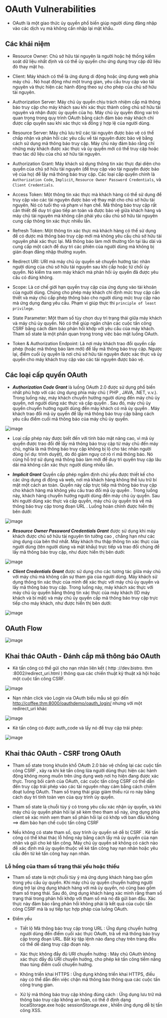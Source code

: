 # OAuth Vulnerabilities

- OAuth là một giao thức ủy quyền phổ biến giúp người dùng đăng nhập vào các dịch vụ mà không cần nhập lại mật khẩu.

## Các khái niệm

- Resource Owner: Chủ sở hữu tài nguyên là người hoặc hệ thống kiểm soát dữ liệu nhất định và có thể ủy quyền cho ứng dụng truy cập dữ liệu đó thay mặt họ.

- Client: Máy khách có thể là  ứng dụng di động  hoặc  ứng dụng web phía máy chủ .  Nó hoạt động như một trung gian, yêu cầu truy cập vào tài nguyên và thực hiện các hành động theo sự cho phép của chủ sở hữu tài nguyên.

- Authorization Server: Máy chủ ủy quyền chịu trách nhiệm cấp mã thông báo truy cập cho máy khách sau khi xác thực thành công chủ sở hữu tài nguyên và nhận được ủy quyền của họ. Máy chủ ủy quyền đóng vai trò quan trọng trong quy trình OAuth bằng cách đảm bảo máy khách chỉ được cấp quyền sau khi xác thực và đồng ý hợp lệ của người dùng.

- Resource Server: Máy chủ lưu trữ các tài nguyên được bảo vệ có thể  chấp nhận và phản hồi  các yêu cầu về tài nguyên được bảo vệ bằng cách sử dụng mã thông báo truy cập. Máy chủ này đảm bảo rằng chỉ những máy khách được xác thực và ủy quyền mới có thể truy cập hoặc thao tác dữ liệu của chủ sở hữu tài nguyên.

- Authorization Grant: Máy khách sử dụng thông tin xác thực đại diện cho quyền của chủ sở hữu tài nguyên (để truy cập vào tài nguyên được bảo vệ của họ) để lấy mã thông báo truy cập. Các loại cấp quyền chính là  `Authorization Code`,  `Implicit`,  `Resource Owner Password Credentials`, và  `Client Credentials`.

- Access Token: Một thông tin xác thực mà khách hàng có thể sử dụng để truy cập vào các tài nguyên được bảo vệ thay mặt cho chủ sở hữu tài nguyên. Nó có tuổi thọ và phạm vi hạn chế. Mã thông báo truy cập rất cần thiết để duy trì giao tiếp an toàn và được bảo vệ giữa khách hàng và máy chủ tài nguyên mà không cần phải yêu cầu chủ sở hữu tài nguyên cung cấp thông tin xác thực nhiều lần.

- Refresh Token: Một thông tin xác thực mà khách hàng có thể sử dụng để có được mã thông báo truy cập mới mà không yêu cầu chủ sở hữu tài nguyên phải xác thực lại. Mã thông báo làm mới thường tồn tại lâu dài và cung cấp một cách để duy trì các phiên của người dùng mà không bị gián đoạn đăng nhập thường xuyên. 

- Redirect URI: URI mà máy chủ ủy quyền sẽ chuyển hướng tác nhân người dùng của chủ sở hữu tài nguyên sau khi cấp hoặc từ chối ủy quyền. Nó kiểm tra xem máy khách mà phản hồi ủy quyền đã được yêu cầu có đúng không. 

- Scope: Là cơ chế giới hạn quyền truy cập của ứng dụng vào tài khoản của người dùng. Chúng cho phép máy khách chỉ định mức truy cập cần thiết và máy chủ cấp phép thông báo cho người dùng mức truy cập nào mà ứng dụng đang yêu cầu. Phạm vi giúp thực thi `principle of least privilege`. 

- State Parameter: Một tham số tùy chọn duy trì trạng thái giữa máy khách và máy chủ ủy quyền. Nó có thể giúp ngăn chặn các cuộc tấn công CSRF bằng cách đảm bảo phản hồi khớp với yêu cầu của máy khách. Tham số state là một phần quan trọng trong việc bảo mật luồng OAuth.

- Token & Authorization Endpoint: Là nơi máy khách trao đổi quyền cấp phép (hoặc mã thông báo làm mới) để lấy mã thông báo truy cập. Ngược lại, điểm cuối ủy quyền là nơi chủ sở hữu tài nguyên được xác thực và ủy quyền cho máy khách truy cập vào các tài nguyên được bảo vệ.


## Các loại cấp quyền OAuth

- ***Authorization Code Grant*** là luồng OAuth 2.0 được sử dụng phổ biến nhất phù hợp với các ứng dụng phía máy chủ ( PHP , JAVA, .NET, v.v.). Trong luồng này, máy khách chuyển hướng người dùng đến máy chủ ủy quyền, nơi người dùng xác thực và cấp quyền . Sau đó, máy chủ ủy quyền chuyển hướng người dùng đến máy khách có mã ủy quyền . Máy khách trao đổi mã ủy quyền để lấy mã thông báo truy cập bằng cách yêu cầu điểm cuối mã thông báo của máy chủ ủy quyền.

![image](https://github.com/user-attachments/assets/5d07865c-2f99-46df-a6e8-a12dca3f0c94)

  - Loại cấp phép này được biết đến với tính bảo mật nâng cao, vì mã ủy quyền được trao đổi để lấy mã thông báo truy cập từ máy chủ đến máy chủ, nghĩa là mã thông báo truy cập không bị lộ cho tác nhân người dùng (ví dụ: trình duyệt), do đó giảm nguy cơ rò rỉ mã thông báo. Nó cũng hỗ trợ sử dụng mã thông báo làm mới để duy trì quyền truy cập lâu dài mà không cần xác thực người dùng nhiều lần.

- ***Implicit Grant*** Quyền cấp phép ngầm định chủ yếu được thiết kế cho các ứng dụng di động và web, nơi mà khách hàng không thể lưu trữ bí mật một cách an toàn. Quyền này cấp trực tiếp mã thông báo truy cập cho khách hàng mà không yêu cầu trao đổi mã ủy quyền . Trong luồng này, khách hàng chuyển hướng người dùng đến máy chủ ủy quyền. Sau khi người dùng xác thực và cấp quyền, máy chủ ủy quyền trả về mã thông báo truy cập trong đoạn URL . Luồng hoàn chỉnh được hiển thị bên dưới:

![image](https://github.com/user-attachments/assets/a4b69f37-4064-43ad-b7d5-cfc483052ba4)


- ***Resource Owner Password Credentials Grant*** được sử dụng khi máy khách được chủ sở hữu tài nguyên tin tưởng cao , chẳng hạn như các ứng dụng của bên thứ nhất. Máy khách thu thập thông tin xác thực của người dùng (tên người dùng và mật khẩu) trực tiếp và trao đổi chúng để lấy mã thông báo truy cập, như được hiển thị bên dưới:

![image](https://github.com/user-attachments/assets/8072757a-d9f5-4e4f-afee-50ddb1a00ec6)

- ***Client Credentials Grant*** được sử dụng cho các tương tác giữa máy chủ với máy chủ mà không cần sự tham gia của người dùng. Máy khách sử dụng thông tin xác thực của mình để xác thực với máy chủ ủy quyền và lấy mã thông báo truy cập. Trong luồng này, máy khách xác thực với máy chủ ủy quyền bằng thông tin xác thực của máy khách (ID máy khách và bí mật) và máy chủ ủy quyền cấp mã thông báo truy cập trực tiếp cho máy khách, như được hiển thị bên dưới:

![image](https://github.com/user-attachments/assets/119628e6-4510-4f4f-82cc-8dbce83a693c)

## OAuth Flow 

![image](https://github.com/user-attachments/assets/e4c5be87-ca1c-49ea-b950-aec1bd1f3252)

## Khai thác OAuth - Đánh cắp mã thông báo OAuth

-  Kẻ tấn công có thể gửi cho nạn nhân liên kết ( http ://dev.bistro. thm :8002/redirect_uri.html ) thông qua các chiến thuật kỹ thuật xã hội hoặc một cuộc tấn công CSRF.

![image](https://github.com/user-attachments/assets/be2c3ae8-b928-487a-9395-0b8f8059f77f)

- Nạn nhân click vào Login via OAuth biểu mẫu sẽ gọi đến http://coffee.thm:8000/oauthdemo/oauth_login/ nhưng với một redirect_uri khác

![image](https://github.com/user-attachments/assets/6ae3fba9-a2ae-4caf-bdbb-e3a29d003cd8)

- Kẻ tấn công có được auth_code và lấy nó để truy cập trái phép:

![image](https://github.com/user-attachments/assets/02509ea8-3b79-4a5f-8821-2d31b63ea8e2)

## Khai thác OAuth - CSRF trong OAuth

- Tham số state trong khuôn khổ OAuth 2.0 bảo vệ chống lại các cuộc tấn công CSRF , xảy ra khi kẻ tấn công lừa người dùng thực hiện các hành động không mong muốn trên ứng dụng web nơi họ hiện đang được xác thực. Trong bối cảnh của OAuth, các cuộc tấn công CSRF có thể dẫn đến truy cập trái phép vào các tài nguyên nhạy cảm bằng cách chiếm đoạt luồng OAuth. Tham số trạng thái giúp giảm thiểu rủi ro này bằng cách duy trì tính toàn vẹn của quy trình ủy quyền.

- Tham số state là chuỗi tùy ý có trong yêu cầu xác nhận ủy quyền, và khi máy chủ ủy quyền phản hôi lại sẽ kèm theo tham số này, ứng dụng phía client sẽ xác minh xem tham số phản hồi lại có khớp với ban đầu không ==> đảm bảo hạn chế cuộc tấn công CSRF

- Nếu không có state tham số, quy trình ủy quyền sẽ dễ bị CSRF . Kẻ tấn công có thể khai thác lỗ hổng này bằng cách lấy mã ủy quyền của nạn nhân và gửi cho kẻ tấn công. Máy chủ ủy quyền sẽ không có cách nào để xác định mã ủy quyền thuộc về kẻ tấn công hay nạn nhân hoặc yêu cầu đến từ kẻ tấn công hay nạn nhân.

### Lỗ hổng của tham số trạng thái yếu hoặc thiếu

- Tham số state là một chuỗi tùy ý mà ứng dụng khách hàng bao gồm trong yêu cầu ủy quyền. Khi máy chủ ủy quyền chuyển hướng người dùng trở lại ứng dụng khách hàng với mã ủy quyền, nó cũng bao gồm tham số trạng thái. Sau đó, ứng dụng khách hàng xác minh rằng tham số trạng thái trong phản hồi khớp với tham số mà nó đã gửi ban đầu. Xác thực này đảm bảo rằng phản hồi không phải là kết quả của cuộc tấn công CSRF mà là sự tiếp tục hợp pháp của luồng OAuth.

- Điểm yếu

  - Tiết lộ Mã thông báo truy cập trong URL :  Ứng dụng chuyển hướng người dùng đến điểm cuối xác thực OAuth, trả về mã thông báo truy cập trong đoạn URL. Bất kỳ tập lệnh nào đang chạy trên trang đều có thể dễ dàng truy cập đoạn này.
    
  - Xác thực không đầy đủ URI chuyển hướng :  Máy chủ OAuth không xác thực đầy đủ URI chuyển hướng, cho phép kẻ tấn công tiềm năng thao túng điểm cuối chuyển hướng.
    
  - Không triển khai HTTPS : Ứng dụng không triển khai HTTPS, điều này có thể dẫn đến việc chặn mã thông báo thông qua các cuộc tấn công trung gian.
  
  - Xử lý mã thông báo truy cập không đúng cách :  Ứng dụng lưu trữ mã thông báo truy cập không an toàn, có thể ở định dạng localStorage.exe hoặc sessionStorage.exe , khiến ứng dụng dễ bị tấn công XSS.























